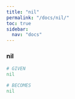 ```yaml
---
title: "nil"
permalink: "/docs/nil/"
toc: true
sidebar:
  nav: "docs"
---
```

### nil
```ruby
# GIVEN
nil
```
```ruby
# BECOMES
nil
```
